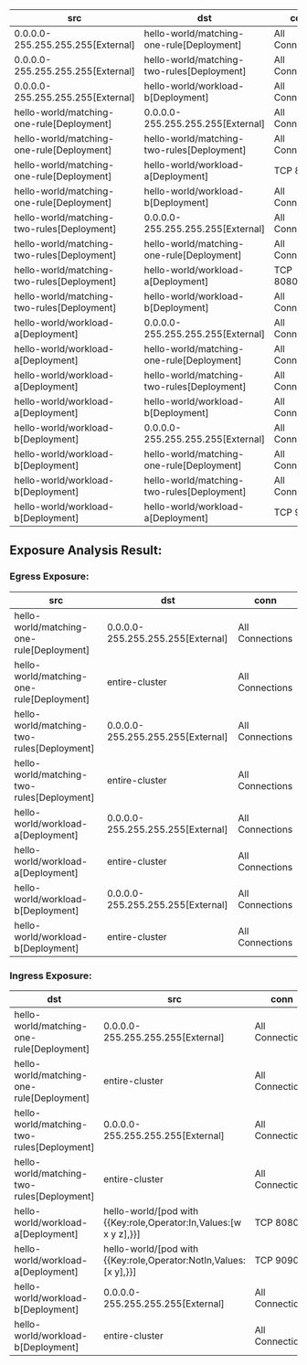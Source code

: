 | src | dst | conn |
|-----|-----|------|
| 0.0.0.0-255.255.255.255[External] | hello-world/matching-one-rule[Deployment] | All Connections |
| 0.0.0.0-255.255.255.255[External] | hello-world/matching-two-rules[Deployment] | All Connections |
| 0.0.0.0-255.255.255.255[External] | hello-world/workload-b[Deployment] | All Connections |
| hello-world/matching-one-rule[Deployment] | 0.0.0.0-255.255.255.255[External] | All Connections |
| hello-world/matching-one-rule[Deployment] | hello-world/matching-two-rules[Deployment] | All Connections |
| hello-world/matching-one-rule[Deployment] | hello-world/workload-a[Deployment] | TCP 8080 |
| hello-world/matching-one-rule[Deployment] | hello-world/workload-b[Deployment] | All Connections |
| hello-world/matching-two-rules[Deployment] | 0.0.0.0-255.255.255.255[External] | All Connections |
| hello-world/matching-two-rules[Deployment] | hello-world/matching-one-rule[Deployment] | All Connections |
| hello-world/matching-two-rules[Deployment] | hello-world/workload-a[Deployment] | TCP 8080,9090 |
| hello-world/matching-two-rules[Deployment] | hello-world/workload-b[Deployment] | All Connections |
| hello-world/workload-a[Deployment] | 0.0.0.0-255.255.255.255[External] | All Connections |
| hello-world/workload-a[Deployment] | hello-world/matching-one-rule[Deployment] | All Connections |
| hello-world/workload-a[Deployment] | hello-world/matching-two-rules[Deployment] | All Connections |
| hello-world/workload-a[Deployment] | hello-world/workload-b[Deployment] | All Connections |
| hello-world/workload-b[Deployment] | 0.0.0.0-255.255.255.255[External] | All Connections |
| hello-world/workload-b[Deployment] | hello-world/matching-one-rule[Deployment] | All Connections |
| hello-world/workload-b[Deployment] | hello-world/matching-two-rules[Deployment] | All Connections |
| hello-world/workload-b[Deployment] | hello-world/workload-a[Deployment] | TCP 9090 |
## Exposure Analysis Result:
### Egress Exposure:
| src | dst | conn |
|-----|-----|------|
| hello-world/matching-one-rule[Deployment] | 0.0.0.0-255.255.255.255[External] | All Connections |
| hello-world/matching-one-rule[Deployment] | entire-cluster | All Connections |
| hello-world/matching-two-rules[Deployment] | 0.0.0.0-255.255.255.255[External] | All Connections |
| hello-world/matching-two-rules[Deployment] | entire-cluster | All Connections |
| hello-world/workload-a[Deployment] | 0.0.0.0-255.255.255.255[External] | All Connections |
| hello-world/workload-a[Deployment] | entire-cluster | All Connections |
| hello-world/workload-b[Deployment] | 0.0.0.0-255.255.255.255[External] | All Connections |
| hello-world/workload-b[Deployment] | entire-cluster | All Connections |

### Ingress Exposure:
| dst | src | conn |
|-----|-----|------|
| hello-world/matching-one-rule[Deployment] | 0.0.0.0-255.255.255.255[External] | All Connections |
| hello-world/matching-one-rule[Deployment] | entire-cluster | All Connections |
| hello-world/matching-two-rules[Deployment] | 0.0.0.0-255.255.255.255[External] | All Connections |
| hello-world/matching-two-rules[Deployment] | entire-cluster | All Connections |
| hello-world/workload-a[Deployment] | hello-world/[pod with {{Key:role,Operator:In,Values:[w x y z],}}] | TCP 8080 |
| hello-world/workload-a[Deployment] | hello-world/[pod with {{Key:role,Operator:NotIn,Values:[x y],}}] | TCP 9090 |
| hello-world/workload-b[Deployment] | 0.0.0.0-255.255.255.255[External] | All Connections |
| hello-world/workload-b[Deployment] | entire-cluster | All Connections |

